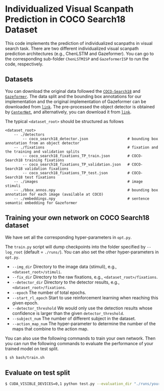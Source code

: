 # Individualized Visual Scanpath Prediction in COCO Search18 Dataset

This code implements the prediction of individualized scanpaths in visual search task.  There are two different individualized visual scanpath prediction architectures (e.g., ChenLSTM and Gazeformer).
You can go to the corresponding sub-folder `ChenLSTMISP` and `GazeformerISP` to run the code, respectively.

Datasets
------------------
You can download the original data followed the [`COCO-Search18`](https://sites.google.com/view/cocosearch/home) and [`Gazeformer`](https://github.com/cvlab-stonybrook/Gazeformerguidance). 
The data split and the bounding box annotations for our implementation and the original implementation of Gazeformer can be downloaded from [`link`](https://github.com/cvlab-stonybrook/Gazeformerguidance). 
The pre-processed the object detector is obtained by [`CenterNet`](https://github.com/xingyizhou/CenterNet), and alternatively, you can download it from [`link`](https://drive.google.com/file/d/1f_Ha5ppPKCngARg7_W5AlqvP6Q_N8LRu/view?usp=sharing).

The typical `<dataset_root>` should be structured as follows
```
<dataset_root>
    -- ./detectors
        -- coco_search18_detector.json                  # bounding box annotation from an object detector
    -- ./fixations                                      # fixation and the training and validation splits
        -- coco_search18_fixations_TP_train.json        # COCO-Search18 training fixations
        -- coco_search18_fixations_TP_validation.json   # COCO-Search18 validation fixations
        -- coco_search18_fixations_TP_test.json         # COCO-Search18 test fixations
    -- ./images                                         # image stimuli
    -- ./bbox_annos.npy                                 # bounding box annotation for each image (available at COCO)
    -- ./embeddings.npy                                 # sentence semantic embedding for Gazeformer
```

Training your own network on COCO Search18 dataset
------------------

We have set all the corresponding hyper-parameters in ``opt.py``. 

The `train.py` script will dump checkpoints into the folder specified by `--log_root` (default = `./runs/`). You can also set the other hyper-parameters in `opt.py`.

- `--img_dir` Directory to the image data (stimuli), e.g., `<dataset_root>/stimuli`.
- `--fix_dir` Directory to the raw fixations, e.g., `<dataset_root>/fixations`.
- `--detector_dir` Directory to the detector results, e.g., `<dataset_root>/fixations`.
- `--epoch` The number of total epochs.
- `--start_rl_epoch` Start to use reinforcement learning when reaching this given epoch.
- `--detector_threshold` We would only use the detection results whose confidence is larger than the given `detector_threshold`.
- `--subject_num` The number of different subject in the dataset.
- `--action_map_num` The hyper-parameter to determine the number of the maps that combine to the action map.

You can also use the following commands to train your own network. Then you can run the following commands to evaluate the performance of your trained model on test split.
```bash
$ sh bash/train.sh
```

Evaluate on test split
------------------
```bash
$ CUDA_VISIBLE_DEVICES=0,1 python test.py --evaluation_dir "./runs/your_model"
```
